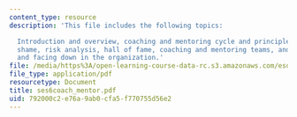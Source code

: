 ```yaml
---
content_type: resource
description: 'This file includes the following topics:

  Introduction and overview, coaching and mentoring cycle and principles, hall of
  shame, risk analysis, hall of fame, coaching and mentoring teams, and facing up
  and facing down in the organization.'
file: /media/https%3A/open-learning-course-data-rc.s3.amazonaws.com/esd-932-technology-policy-organizations-spring-2005/792000c2e76a9ab0cfa5f770755d56e2_ses6coach_mentor.pdf
file_type: application/pdf
resourcetype: Document
title: ses6coach_mentor.pdf
uid: 792000c2-e76a-9ab0-cfa5-f770755d56e2
---
```


